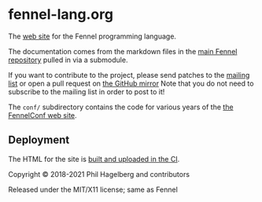 # fennel-lang.org

The [web site](https://fennel-lang.org) for the Fennel programming language.

The documentation comes from the markdown files in the [main Fennel
repository](https://git.sr.ht/~technomancy/fennel) pulled in via a submodule.

If you want to contribute to the project, please send patches to the
[mailing list](https://lists.sr.ht/%7Etechnomancy/fennel) or open a
pull request on
[the GitHub mirror](https://github.com/technomancy/fennel-lang.org)
Note that you do not need to subscribe to the mailing list in order to
post to it!

The `conf/` subdirectory contains the code for various years of the
[the FennelConf web site](https://conf.fennel-lang.org).

## Deployment

The HTML for the site is
[built and uploaded in the CI](https://builds.sr.ht/~technomancy/fennel-lang.org).

Copyright © 2018-2021 Phil Hagelberg and contributors

Released under the MIT/X11 license; same as Fennel

